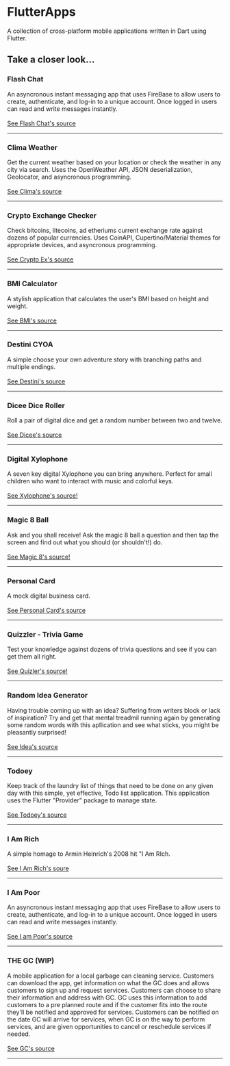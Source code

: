 # FlutterApps
 A collection of cross-platform mobile applications written in Dart using Flutter.
 
## Take a closer look...

### Flash Chat
 An asyncronous instant messaging app that uses FireBase to allow users to create, authenticate, and log-in to a unique account. Once logged in users can
 read and write messages instantly.<br>
 <br>
 [See Flash Chat's source](https://github.com/justice-bole/FlutterApps/tree/main/flash-chat)<br>
 
 ---
 
 ### Clima Weather
 Get the current weather based on your location or check the weather in any city via search. Uses the OpenWeather API, JSON deserialization, Geolocator, and asyncronous programming.<br>
 <br>
 [See Clima's source](https://github.com/justice-bole/FlutterApps/tree/main/Clima-weather-app)<br>

 ---
 
 ### Crypto Exchange Checker
 Check bitcoins, litecoins, ad etheriums current exchange rate against dozens of popular currencies. Uses CoinAPI, Cupertino/Material themes for appropriate devices, and asyncronous programming.<br>
 <br>
 [See Crypto Ex's source](https://github.com/justice-bole/FlutterApps/tree/main/bitcoin-price-checker)<br>
 
 ---
 
 ### BMI Calculator
 A stylish application that calculates the user's BMI based on height and weight.<br>
 <br>
 [See BMI's source](https://github.com/justice-bole/FlutterApps/tree/main/bmi-calculator)<br>
 
 ---
 
 ### Destini CYOA
 A simple choose your own adventure story with branching paths and multiple endings.<br>
 <br>
 [See Destini's source](https://github.com/justice-bole/FlutterApps/tree/main/destini-choose-your-own-adventure)<br>
 
 ---
 
 ### Dicee Dice Roller
 Roll a pair of digital dice and get a random number between two and twelve.<br>
 <br>
 [See Dicee's source](https://github.com/justice-bole/FlutterApps/tree/main/dicee-dice-roller)<br>
 
 ---
 
 ### Digital Xylophone
 A seven key digital Xylophone you can bring anywhere. Perfect for small children who want to interact with music and colorful keys.<br>
 <br>
 [See Xylophone's source!](https://github.com/justice-bole/FlutterApps/tree/main/digital-xylophone)<br>
 
 ---
 
 ### Magic 8 Ball
 Ask and you shall receive! Ask the magic 8 ball a question and then tap the screen and find out what you should (or shouldn't!) do.<br>
 <br>
 [See Magic 8's source!](https://github.com/justice-bole/FlutterApps/tree/main/magic-8-ball)<br>
 
 ---
 
 ### Personal Card
 A mock digital business card.<br>
 <br>
 [See Personal Card's source](https://github.com/justice-bole/FlutterApps/tree/main/personal-card)<br>
 
 ---
 
 ### Quizzler - Trivia Game
 Test your knowledge against dozens of trivia questions and see if you can get them all right.<br>
 <br>
 [See Quizler's source!](https://github.com/justice-bole/FlutterApps/tree/main/quizzler-trivia-game)<br>
 
 ---
 
 ### Random Idea Generator
 Having trouble coming up with an idea? Suffering from writers block or lack of inspiration? Try and get that mental treadmil running again by generating some random words with this apllication and see what sticks, you might be pleasantly surprised!<br>
 <br>
 [See Idea's source](https://github.com/justice-bole/FlutterApps/tree/main/random-idea-generator)<br>
 
 ---
 
 ### Todoey
 Keep track of the laundry list of things that need to be done on any given day with this simple, yet effective, Todo list application. This application uses the Flutter "Provider" package to manage state.<br>
 <br>
 [See Todoey's source](https://github.com/justice-bole/FlutterApps/tree/main/todoey)<br>
 
 ---
 
 ### I Am Rich
 A simple homage to Armin Heinrich's 2008 hit "I Am RIch.<br>
 <br>
 [See I Am Rich's soure](https://github.com/justice-bole/FlutterApps/tree/main/flash-chat)<br>
 
 ---
 
 ### I Am Poor
 An asyncronous instant messaging app that uses FireBase to allow users to create, authenticate, and log-in to a unique account. Once logged in users can
 read and write messages instantly.<br>
 <br>
 [See I am Poor's source](https://github.com/justice-bole/FlutterApps/tree/main/flash-chat)<br>
 
 ---
 
 ### THE GC (WIP)
 A mobile application for a local garbage can cleaning service. Customers can download the app, get information on what the GC does and allows customers to sign up and request services. Customers can choose to share their information and address with GC. GC uses this information to add customers to a pre planned route and if the customer fits into the route they'll be notified and approved for services. Customers can be notified on the date GC will arrive for services, when GC is on the way to perform services, and are given opportunities to cancel or reschedule services if needed.<br>
 <br>
 [See GC's source](ADD_GC_)<br>

 ---
